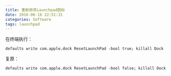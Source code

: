 ```yaml
---
title: 重新排序Launchpad图标
date: 2016-06-16 22:51:31
categories: Software
tags: launchpad
---
```




在终端执行：

``` shell
defaults write com.apple.dock ResetLaunchPad -bool true; killall Dock
```

复原：

```shell
defaults write com.apple.dock ResetLaunchPad -bool false; killall Dock
```

